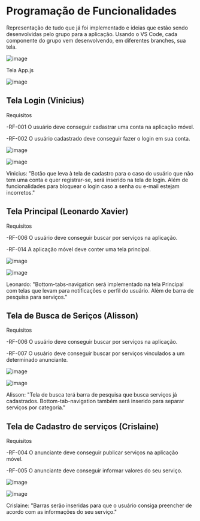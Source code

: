 # Programação de Funcionalidades
Representação de tudo que já foi implementado e ideias que estão sendo desenvolvidas pelo grupo para a aplicação. Usando o VS Code, cada componente do grupo vem desenvolvendo, em diferentes branches, sua tela.

![image](https://user-images.githubusercontent.com/103579574/229379920-02c21e38-9c00-49bd-872d-702549640b73.png)

Tela App.js

![image](https://user-images.githubusercontent.com/103579574/229380130-56c1e7f2-b802-4bf7-bb63-3ac57f29df1d.png)


## Tela Login (Vinicius)
Requisitos 

-RF-001	O usuário deve conseguir cadastrar uma conta na aplicação móvel.

-RF-002	O usuário cadastrado deve conseguir fazer o login em sua conta.

![image](https://user-images.githubusercontent.com/103579574/229380469-93b1d739-1fc8-465a-96a9-ba28428871a1.png)

![image](https://user-images.githubusercontent.com/103579574/229380020-92f64ccb-96a9-4862-b30c-c43bdcd194cf.png)

Vinicius: "Botão que leva à tela de cadastro para o caso do usuário que não tem uma conta e quer registrar-se, será inserido na tela de login. Além de funcionalidades para bloquear o login caso a senha ou e-mail estejam incorretos."

## Tela Principal (Leonardo Xavier)
Requisitos 

-RF-006	O usuário deve conseguir buscar por serviços na aplicação.

-RF-014	A aplicação móvel deve conter uma tela principal. 

![image](https://user-images.githubusercontent.com/103579574/229380866-ed578349-6c6c-43f9-9e5d-b9314f0a51a4.png)

![image](https://user-images.githubusercontent.com/103579574/229380050-a205b994-b1a6-4dfe-a32c-0e60261dcfb3.png)

Leonardo: "Bottom-tabs-navigation será implementado na tela Principal com telas que levam para notificações e perfil do usuário. Além de barra de pesquisa para serviços."

## Tela de Busca de Seriços (Alisson)
Requisitos 

-RF-006	O usuário deve conseguir buscar por serviços na aplicação.	

-RF-007	O usuário deve conseguir buscar por serviços vinculados a um determinado anunciante. 

![image](https://user-images.githubusercontent.com/103579574/229380908-f84c46f8-52cc-4e95-93c2-63e4ac2f30ad.png)

![image](https://user-images.githubusercontent.com/103579574/229380089-681feb36-e95e-470a-86c4-4262acfe3924.png)

Alisson: "Tela de busca terá barra de pesquisa que busca serviços já cadastrados. Bottom-tab-navigation também será inserido para separar serviços por categoria." 

## Tela de Cadastro de serviços (Crislaine)
Requisitos

-RF-004	O anunciante deve conseguir publicar serviços na aplicação móvel.

-RF-005	O anunciante deve conseguir informar valores do seu serviço.

![image](https://user-images.githubusercontent.com/103579574/229380929-b508e7f0-3eef-46dd-8123-a1a0c4647ac0.png)

![image](https://user-images.githubusercontent.com/103579574/229380276-5c70b4d9-c501-4285-9d56-90bf1c592618.png)

Crislaine: "Barras serão inseridas para que o usuário consiga preencher de acordo com as informações do seu serviço."


